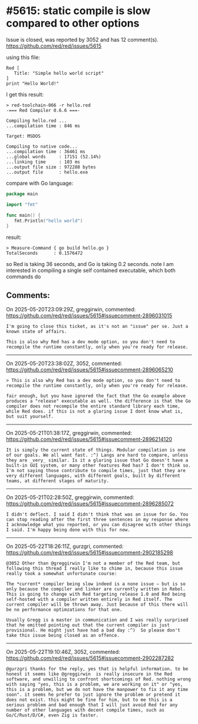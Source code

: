 
#5615: static compile is slow compared to other options
================================================================================
Issue is closed, was reported by 3052 and has 12 comment(s).
<https://github.com/red/red/issues/5615>



using this file:

~~~
Red [
   Title: "Simple hello world script"
]
print "Hello World!"
~~~

I get this result:

~~~
> red-toolchain-066 -r hello.red
-=== Red Compiler 0.6.6 ===-

Compiling hello.red ...
...compilation time : 846 ms

Target: MSDOS

Compiling to native code...
...compilation time : 36461 ms
...global words     : 17151 (52.14%)
...linking time     : 103 ms
...output file size : 972288 bytes
...output file      : hello.exe
~~~

compare with Go language:

~~~go
package main

import "fmt"

func main() {
   fmt.Println("hello world")
}
~~~

result:

~~~
> Measure-Command { go build hello.go }
TotalSeconds      : 0.1576472
~~~

so Red is taking 36 seconds, and Go is taking 0.2 seconds. note I am interested in compiling a single self contained executable, which both commands do




Comments:
--------------------------------------------------------------------------------

On 2025-05-20T23:09:29Z, greggirwin, commented:
<https://github.com/red/red/issues/5615#issuecomment-2896031015>

    I'm going to close this ticket, as it's not an "issue" per se. Just a known state of affairs.
    
    This is also why Red has a dev mode option, so you don't need to recompile the runtime constantly, only when you're ready for release.

--------------------------------------------------------------------------------

On 2025-05-20T23:38:02Z, 3052, commented:
<https://github.com/red/red/issues/5615#issuecomment-2896065210>

    > This is also why Red has a dev mode option, so you don't need to recompile the runtime constantly, only when you're ready for release.
    
    fair enough, but you have ignored the fact that the Go example above produces a "release" executable as well. the difference is that the Go compiler does not recompile the entire standard library each time, while Red does. if this is not a glaring issue I dont know what is, but suit yourself.

--------------------------------------------------------------------------------

On 2025-05-21T01:38:17Z, greggirwin, commented:
<https://github.com/red/red/issues/5615#issuecomment-2896214120>

    It is simply the current state of things. Modular compilation is one of our goals. We all want fast. :^) Langs are hard to compare, unless they are _very_ similar. Is it a glaring issue that Go doesn't have a built-in GUI system, or many other features Red has? I don't think so. I'm not saying those contribute to compile times, just that they are very different languages, with different goals, built by different teams, at different stages of maturity.

--------------------------------------------------------------------------------

On 2025-05-21T02:28:50Z, greggirwin, commented:
<https://github.com/red/red/issues/5615#issuecomment-2896285072>

    I didn't deflect. I said I didn't think that was an issue for Go. You can stop reading after the first three sentences in my response where I acknowledge what you reported, or you can disagree with other things I said. I'm happy being done with this for now.

--------------------------------------------------------------------------------

On 2025-05-22T18:26:11Z, gurzgri, commented:
<https://github.com/red/red/issues/5615#issuecomment-2902185298>

    @3052 Other than @greggirwin I'm not a member of the Red team, but following this thread I really like to chime in, because this issue really took a somewhat unfortunate course:
    
    The *current* compiler being slow indeed is a none issue — but is so only because the compiler and linker are currently written in Rebol. This is going to change with Red targeting release 1.0 and Red being self-hosted with a compiler written entirely in Red itself. The current compiler will be thrown away. Just because of this there will be no performance optimzations for that one.
    
    Usually Gregg is a master in communication and I was really surprised that he omitted pointing out that the current compiler is just provisional. He might just have had a bad day :^)  So please don't take this issue being closed as an offence.

--------------------------------------------------------------------------------

On 2025-05-22T19:10:46Z, 3052, commented:
<https://github.com/red/red/issues/5615#issuecomment-2902287282>

    @gurzgri thanks for the reply, yes that is helpful information. to be honest it seems like @greggirwin  is really insecure in the Red software, and unwilling to confront shortcomings of Red. nothing wrong with saying "yes, this is a problem, we are working on it" or "yes, this is a problem, but we do not have the manpower to fix it any time soon". it seems he prefer to just ignore the problem or pretend it does not exist. this might be fine for him, but to me this is a serious problem and bad enough that I will just avoid Red for any number of other languages with decent compile times, such as Go/C/Rust/D/C#, even Zig is faster.

